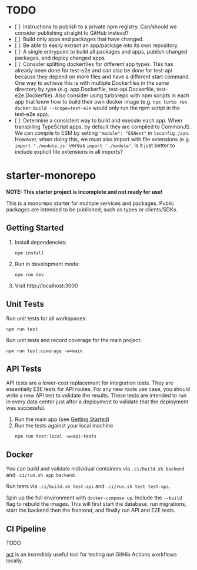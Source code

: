 # TODO

- [ ]: Instructions to publish to a private npm registry. Can/should we consider publishing straight to GitHub instead?
- [ ]: Build only apps and packages that have changed.
- [ ]: Be able to easily extract an app/package into its own repository.
- [ ]: A single entrypoint to build all packages and apps, publish changed packages, and deploy changed apps.
- [ ]: Consider splitting dockerfiles for different app types. This has already been done for test-e2e and can also be done for test-api because they depend on more files and have a different start command. One way to achieve this is with multiple Dockerfiles in the same directory by type (e.g. app.Dockerfile, test-api.Dockerfile, test-e2e.Dockerfile). Also consider using turborepo with npm scripts in each app that know how to build their own docker image (e.g. `npx turbo run docker:build --scope=test-e2e` would only run the npm script in the test-e2e app).
- [ ]: Determine a consistent way to build and execute each app. When transpiling TypeScript apps, by default they are compiled to CommonJS. We can compile to ESM by setting `"module": "ESNext"` in `tsconfig.json`. However, when doing this, we must also import with file extensions (e.g. `import './module.js'` versus `import './module'`. Is it just better to include explicit file extensions in all imports?

# starter-monorepo

**NOTE: This starter project is incomplete and not ready for use!**

This is a monorepo starter for multiple services and packages. Public packages are intended to be published, such as types or clients/SDKs.

## Getting Started

1. Install dependencies:
   ```shell
   npm install
   ```
2. Run in development mode:
   ```shell
   npm run dev
   ```
3. Visit http://localhost:3000

## Unit Tests

Run unit tests for all workspaces:

```shell
npm run test
```

Run unit tests and record coverage for the main project:

```shell
npm run test:coverage -w=main
```

## API Tests

API tests are a lower-cost replacement for integration tests. They are essentially E2E tests for API routes. For any new route use case, you should write a new API test to validate the results. These tests are intended to run in every data center just after a deployment to validate that the deployment was successful.

1. Run the main app (see [Getting Started](#getting-started))
2. Run the tests against your local machine
   ```shell
   npm run test:local -w=api-tests
   ```
   
## Docker

You can build and validate individual containers via `.ci/build.sh backend` and `.ci/run.sh app backend`.

Run tests via `.ci/build.sh test-api` and `.ci/run.sh test test-api`.

Spin up the full environment with `docker-compose up`. Include the `--build` flag to rebuild the images. This will first start the database, run migrations, start the backend then the frontend, and finally run API and E2E tests.

## CI Pipeline

TODO

[act](https://nektosact.com/) is an incredibly useful tool for testing out GitHib Actions workflows locally.
